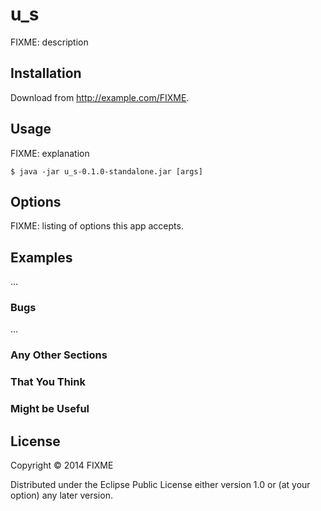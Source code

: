 # u_s

FIXME: description

## Installation

Download from http://example.com/FIXME.

## Usage

FIXME: explanation

    $ java -jar u_s-0.1.0-standalone.jar [args]

## Options

FIXME: listing of options this app accepts.

## Examples

...

### Bugs

...

### Any Other Sections
### That You Think
### Might be Useful

## License

Copyright © 2014 FIXME

Distributed under the Eclipse Public License either version 1.0 or (at
your option) any later version.
